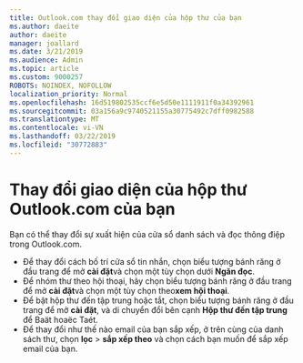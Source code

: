```yaml
---
title: Outlook.com thay đổi giao diện của hộp thư của bạn
ms.author: daeite
author: daeite
manager: joallard
ms.date: 3/21/2019
ms.audience: Admin
ms.topic: article
ms.custom: 9000257
ROBOTS: NOINDEX, NOFOLLOW
localization_priority: Normal
ms.openlocfilehash: 16d519802535ccf6e5d50e1111911f0a34392961
ms.sourcegitcommit: 03a156a9c9740521155a30775492c7dff0982588
ms.translationtype: MT
ms.contentlocale: vi-VN
ms.lasthandoff: 03/22/2019
ms.locfileid: "30772883"
---
```

# <a name="change-the-look-of-your-outlookcom-mailbox"></a>Thay đổi giao diện của hộp thư Outlook.com của bạn

Bạn có thể thay đổi sự xuất hiện của cửa sổ danh sách và đọc thông điệp trong Outlook.com.

- Để thay đổi cách bố trí cửa sổ tin nhắn, chọn biểu tượng bánh răng ở đầu trang để mở **cài đặt**và chọn một tùy chọn dưới **Ngăn đọc**.
- Để nhóm thư theo hội thoại, hãy chọn biểu tượng bánh răng ở đầu trang để mở **cài đặt**và chọn một tùy chọn theo**xem hội thoại**.
- Để bật hộp thư đến tập trung hoặc tắt, chọn biểu tượng bánh răng ở đầu trang để mở **cài đặt**, và di chuyển đổi bên cạnh **Hộp thư đến tập trung** để Baät hoaëc Taét.
- Để thay đổi như thế nào email của bạn sắp xếp, ở trên cùng của danh sách thư, chọn **lọc** > **sắp xếp theo** và chọn cách bạn muốn để sắp xếp email của bạn.